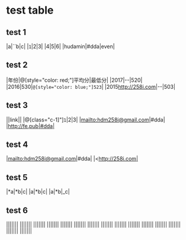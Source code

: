 # test table

## test 1

|a|``b|c|
|`1`|2|3|
|4|5|6|
|hudamin|#dda|even|


## test 2

|年份|@[style="color: red;"]平均分|最低分|
|2017|--|520|
|2016|530|`@[style="color: blue;"]523`|
|2015<http://258i.com>|--|503|


## test 3

|\|link\||
|@[class="c-1\]"]`1`|2|3|
|<mailto:hdm258i@gmail.com>|#dda|
|http://fe.pub|#dda|

## test 4

|<mailto:hdm258i@gmail.com>|#dda|
|<http://258i.com|

## test 5

|*a|*b|c|
|a|*b|c|
|a|*b|_c|

## test 6

||||||| ||||||| |||||||
||||||| ||||||| |||||||
||||||| ||||||| |||||||
||||||| ||||||| |||||||
||||||| ||||||| |||||||
